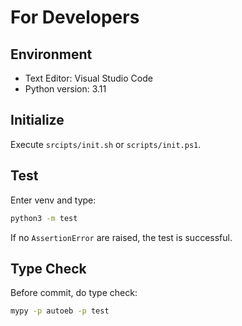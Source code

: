 # For Developers

## Environment

- Text Editor: Visual Studio Code
- Python version: 3.11

## Initialize

Execute `srcipts/init.sh` or `scripts/init.ps1`.

## Test

Enter venv and type: 

```sh
python3 -m test
```

If no `AssertionError` are raised, the test is successful.

## Type Check

Before commit, do type check: 

```sh
mypy -p autoeb -p test
```
